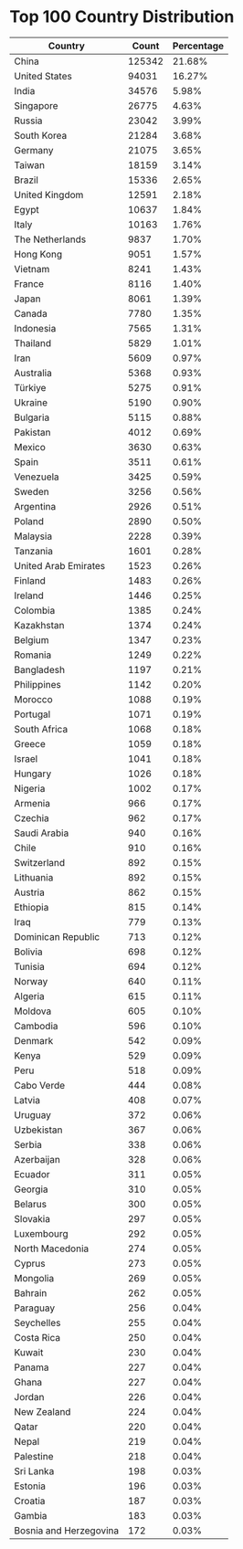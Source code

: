 # Top 100 Country Distribution
| Country | Count | Percentage |
|----|----|----|
| China | 125342 | 21.68% |
| United States | 94031 | 16.27% |
| India | 34576 | 5.98% |
| Singapore | 26775 | 4.63% |
| Russia | 23042 | 3.99% |
| South Korea | 21284 | 3.68% |
| Germany | 21075 | 3.65% |
| Taiwan | 18159 | 3.14% |
| Brazil | 15336 | 2.65% |
| United Kingdom | 12591 | 2.18% |
| Egypt | 10637 | 1.84% |
| Italy | 10163 | 1.76% |
| The Netherlands | 9837 | 1.70% |
| Hong Kong | 9051 | 1.57% |
| Vietnam | 8241 | 1.43% |
| France | 8116 | 1.40% |
| Japan | 8061 | 1.39% |
| Canada | 7780 | 1.35% |
| Indonesia | 7565 | 1.31% |
| Thailand | 5829 | 1.01% |
| Iran | 5609 | 0.97% |
| Australia | 5368 | 0.93% |
| Türkiye | 5275 | 0.91% |
| Ukraine | 5190 | 0.90% |
| Bulgaria | 5115 | 0.88% |
| Pakistan | 4012 | 0.69% |
| Mexico | 3630 | 0.63% |
| Spain | 3511 | 0.61% |
| Venezuela | 3425 | 0.59% |
| Sweden | 3256 | 0.56% |
| Argentina | 2926 | 0.51% |
| Poland | 2890 | 0.50% |
| Malaysia | 2228 | 0.39% |
| Tanzania | 1601 | 0.28% |
| United Arab Emirates | 1523 | 0.26% |
| Finland | 1483 | 0.26% |
| Ireland | 1446 | 0.25% |
| Colombia | 1385 | 0.24% |
| Kazakhstan | 1374 | 0.24% |
| Belgium | 1347 | 0.23% |
| Romania | 1249 | 0.22% |
| Bangladesh | 1197 | 0.21% |
| Philippines | 1142 | 0.20% |
| Morocco | 1088 | 0.19% |
| Portugal | 1071 | 0.19% |
| South Africa | 1068 | 0.18% |
| Greece | 1059 | 0.18% |
| Israel | 1041 | 0.18% |
| Hungary | 1026 | 0.18% |
| Nigeria | 1002 | 0.17% |
| Armenia | 966 | 0.17% |
| Czechia | 962 | 0.17% |
| Saudi Arabia | 940 | 0.16% |
| Chile | 910 | 0.16% |
| Switzerland | 892 | 0.15% |
| Lithuania | 892 | 0.15% |
| Austria | 862 | 0.15% |
| Ethiopia | 815 | 0.14% |
| Iraq | 779 | 0.13% |
| Dominican Republic | 713 | 0.12% |
| Bolivia | 698 | 0.12% |
| Tunisia | 694 | 0.12% |
| Norway | 640 | 0.11% |
| Algeria | 615 | 0.11% |
| Moldova | 605 | 0.10% |
| Cambodia | 596 | 0.10% |
| Denmark | 542 | 0.09% |
| Kenya | 529 | 0.09% |
| Peru | 518 | 0.09% |
| Cabo Verde | 444 | 0.08% |
| Latvia | 408 | 0.07% |
| Uruguay | 372 | 0.06% |
| Uzbekistan | 367 | 0.06% |
| Serbia | 338 | 0.06% |
| Azerbaijan | 328 | 0.06% |
| Ecuador | 311 | 0.05% |
| Georgia | 310 | 0.05% |
| Belarus | 300 | 0.05% |
| Slovakia | 297 | 0.05% |
| Luxembourg | 292 | 0.05% |
| North Macedonia | 274 | 0.05% |
| Cyprus | 273 | 0.05% |
| Mongolia | 269 | 0.05% |
| Bahrain | 262 | 0.05% |
| Paraguay | 256 | 0.04% |
| Seychelles | 255 | 0.04% |
| Costa Rica | 250 | 0.04% |
| Kuwait | 230 | 0.04% |
| Panama | 227 | 0.04% |
| Ghana | 227 | 0.04% |
| Jordan | 226 | 0.04% |
| New Zealand | 224 | 0.04% |
| Qatar | 220 | 0.04% |
| Nepal | 219 | 0.04% |
| Palestine | 218 | 0.04% |
| Sri Lanka | 198 | 0.03% |
| Estonia | 196 | 0.03% |
| Croatia | 187 | 0.03% |
| Gambia | 183 | 0.03% |
| Bosnia and Herzegovina | 172 | 0.03% |

